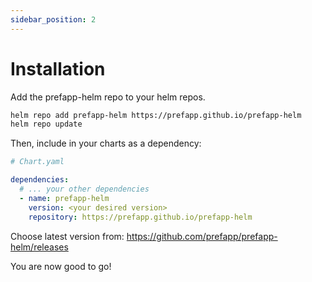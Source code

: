 ```yaml
---
sidebar_position: 2
---
```


# Installation

Add the prefapp-helm repo to your helm repos. 

```sh
helm repo add prefapp-helm https://prefapp.github.io/prefapp-helm
helm repo update
```

Then, include in your charts as a dependency:

```yaml
# Chart.yaml

dependencies:
  # ... your other dependencies
  - name: prefapp-helm
    version: <your desired version>
    repository: https://prefapp.github.io/prefapp-helm
```

Choose latest version from: https://github.com/prefapp/prefapp-helm/releases

You are now good to go!